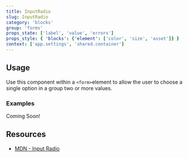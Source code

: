 ```yaml
---
title: InputRadio
slug: InputRadio
category: 'blocks'
group: 'forms'
props_state: ['label', 'value', 'errors']
props_style: { 'blocks': {'element': ['color', 'size', 'asset']} }
context: ['app.settings', 'shared.container']
---
```


## Usage

Use this component within a `<form>`element to allow the user to choose a single option in a group two or more values.

### Examples

<p class="feedback:prose status:default bg:default:100 variant:bare emoji:default">Coming Soon!</p>

## Resources

- [MDN - Input Radio](https://developer.mozilla.org/en-US/docs/Web/HTML/Element/input/radio)

